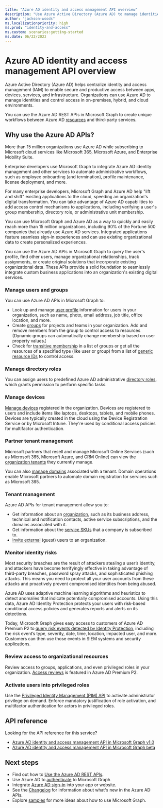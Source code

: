 ```yaml
---
title: "Azure AD identity and access management API overview"
description: "Use Azure Active Directory (Azure AD) to manage identities and devices and control access in on-premises, hybrid, and cloud environments."
author: "jackson-woods"
ms.localizationpriority: high
ms.prod: "identity-and-access"
ms.custom: scenarios:getting-started
ms.date: 06/22/2022
---
```


# Azure AD identity and access management API overview

Azure Active Directory (Azure AD) helps centralize identity and access management (IAM) to enable secure and productive access between apps, devices, services, and infrastructure. Organizations can use Azure AD to manage identities and control access in on-premises, hybrid, and cloud environments.

You can use the Azure AD REST APIs in Microsoft Graph to create unique workflows between Azure AD [resources](/graph/api/resources/azure-ad-overview) and third-party services.

## Why use the Azure AD APIs?

More than 15 million organizations use Azure AD while subscribing to Microsoft cloud services like Microsoft 365, Microsoft Azure, and Enterprise Mobility Suite.

Enterprise developers use Microsoft Graph to integrate Azure AD identity management and other services to automate administrative workflows, such as employee onboarding (and termination), profile maintenance, license deployment, and more.

For many enterprise developers, Microsoft Graph and Azure AD help "lift and shift" existing applications to the cloud, speeding an organization's digital transformation. You can take advantage of Azure AD capabilities to add access control mechanisms to applications, including verifying a user's group membership, directory role, or administrative unit membership.

You can use Microsoft Graph and Azure AD as a way to quickly and easily reach more than 15 million organizations, including 90% of the Fortune 500 companies that already use Azure AD services. Integrated applications feature seamless sign-in experiences and can use existing organizational data to create personalized experiences.

You can use the Azure AD APIs in Microsoft Graph to query the user's profile, find other users, manage organizational relationships, track assignments, or create original solutions that incorporate existing organizational data. These APIs provide a solid foundation to seamlessly integrate custom business applications into an organization's existing digital services.

### Manage users and groups

You can use Azure AD APIs in Microsoft Graph to:

- Look up and manage [user profile](/graph/api/resources/user) information for users in your organization, such as name, photo, email address, job title, office location, and more.
- Create [groups](/graph/api/resources/groups-overview) for projects and teams in your organization. Add and remove members from the group to control access to resources. (Dynamic groups can automatically change membership based on user property values.)
- Check for [transitive membership](/graph/api/user-checkmembergroups) in a list of groups or get all the resources of a specified type (like user or group) from a list of [generic resource IDs](/graph/api/directoryobject-getbyids) to control access.

### Manage directory roles

You can assign users to predefined Azure AD administrative [directory roles](/graph/api/resources/directoryrole), which grants permission to perform specific tasks.

### Manage devices

[Manage devices](/azure/active-directory/device-management-introduction) registered in the organization. Devices are registered to users and include items like laptops, desktops, tablets, and mobile phones. Devices are typically created in the cloud using the Device Registration Service or by Microsoft Intune. They're used by conditional access policies for multifactor authentication.

### Partner tenant management

Microsoft partners that resell and manage Microsoft Online Services (such as Microsoft 365, Microsoft Azure, and CRM Online) can view the [organization tenants](/graph/api/resources/contract) they currently manage.

You can also [manage domains](/graph/api/resources/domain) associated with a tenant. Domain operations enable Microsoft partners to automate domain registration for services such as Microsoft 365.

### Tenant management

Azure AD APIs for tenant management allow you to:

- Get information about an [organization](/graph/api/resources/organization), such as its business address, technical and notification contacts, active service subscriptions, and the domains associated with it.
- Get information about the [service SKUs](/graph/api/resources/subscribedsku) that a company is subscribed to.
- [Invite external](/graph/api/resources/invitation) (guest) users to an organization.

### Monitor identity risks

Most security breaches are the result of attackers stealing a user’s identity, and attackers have become terrifyingly effective in taking advantage of third-party breaches, password spray attacks, and sophisticated phishing attacks. This means you need to protect all your user accounts from these attacks and proactively prevent compromised identities from being abused.

Azure AD uses adaptive machine learning algorithms and heuristics to detect anomalies that indicate potentially compromised accounts. Using this data, Azure AD Identity Protection protects your users with risk-based conditional access policies and generates reports and alerts on its detections.

Today, Microsoft Graph gives easy access to customers of Azure AD Premium P2 to [query risk events detected by Identity Protection](/graph/api/resources/identityprotectionroot), including the risk event’s type, severity, date, time, location, impacted user, and more. Customers can then use those events in SIEM systems and security applications.

### Review access to organizational resources

Review access to groups, applications, and even privileged roles in your organization. [Access reviews](/graph/api/resources/accessreviews-root) is featured in Azure AD Premium P2.

### Activate users into privileged roles

Use the [Privileged Identity Management (PIM) API](/graph/api/resources/rolemanagement) to activate administrator privilege on demand. Enforce mandatory justification of role activation, and multifactor authentication for actors in privileged roles.

## API reference

Looking for the API reference for this service?

- [Azure AD identity and access management API in Microsoft Graph v1.0](/graph/api/resources/azure-ad-overview?view=graph-rest-1.0&preserve-view=true)
- [Azure AD identity and access management API in Microsoft Graph beta](/graph/api/resources/azure-ad-overview?view=graph-rest-beta&preserve-view=true)

## Next steps

- Find out how to [Use the Azure AD REST APIs](/graph/api/resources/azure-ad-overview).
- Use Azure AD to [authenticate](./auth/index.yml) to Microsoft Graph.
- Integrate [Azure AD sign-in](https://azure.microsoft.com/develop/identity/signin/) into your app or website.
- See the [Changelog](changelog.md) for information about what's new in the Azure AD APIs.
- Explore [samples](https://developer.microsoft.com/en-us/graph/gallery/?filterBy=Samples) for more ideas about how to use Microsoft Graph.
